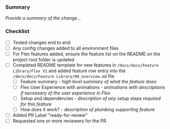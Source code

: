 ### Summary

_Provide a summary of the change..._

### Checklist

- [ ] Tested changes end to end
- [ ] Any config changes added to all environment files
- [ ] For Flex features added, ensure the feature list on the README on the project root folder is updated
- [ ] Completed README template for new features in `/docs/docs/Feature Library/Flex V2` and added feature row entry into the `/docs/docs/Feature Library/00_overview.md` file
  - [ ] Feature summary - _high level summary of what the feature does_
  - [ ] Flex User Experience with animations - _animations with descriptions if necessary of the user experience in Flex_
  - [ ] Setup and dependencies - _description of any setup steps required for this feature_
  - [ ] How does it work? - _description of plumbing supporting feature_
- [ ] Added PR Label "ready-for-review"
- [ ] Requested one or more reviewers for the PR

